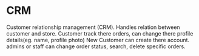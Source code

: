 # CRM
Customer relationship management (CRM). Handles relation between customer and store.
Customer track there orders, can change there profile details(eg. name, profile photo)
New Customer can create there account.
admins or staff can change order status, search, delete specific orders.
